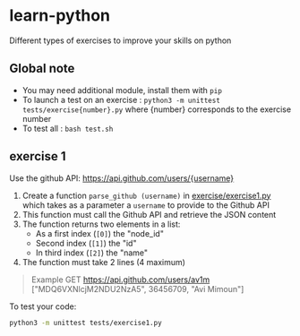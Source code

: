 # learn-python
Different types of exercises to improve your skills on python

## Global note

* You may need additional module, install them with `pip`
* To launch a test on an exercise : `python3 -m unittest tests/exercise{number}.py` where {number} corresponds to the exercise number
* To test all : `bash test.sh` 

## exercise 1 

Use the github API: 
https://api.github.com/users/{username}

1. Create a function `parse_github (username)` in [exercise/exercise1.py](exercise/exercise1.py) which takes as a parameter a `username` to provide to the Github API
2. This function must call the Github API and retrieve the JSON content
3. The function returns two elements in a list: 
    * As a first index (`[0]`) the "node_id" 
    * Second index (`[1]`) the "id"
    * In third index (`[2]`) the "name"
4. The function must take 2 lines (4 maximum)

> Example
> GET https://api.github.com/users/av1m
> ["MDQ6VXNlcjM2NDU2NzA5", 36456709, "Avi Mimoun"]

To test your code:

```bash
python3 -m unittest tests/exercise1.py
```